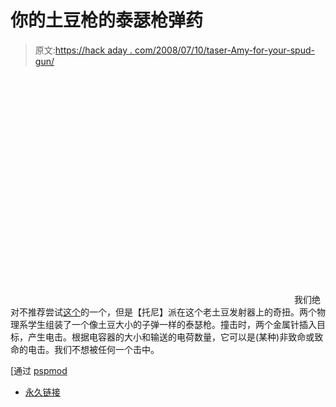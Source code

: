 # 你的土豆枪的泰瑟枪弹药

> 原文:[https://hack aday . com/2008/07/10/taser-Amy-for-your-spud-gun/](https://hackaday.com/2008/07/10/taser-ammo-for-your-spud-gun/)

<object width="450" height="364"><param name="movie" value="http://www.youtube.com/v/Y2jVI3z3Uac&amp;hl=en&amp;fs=1"> <param name="allowFullScreen" value="true"></object> 
我们绝对不推荐尝试[这个](http://www.pspmod.com/forums/pvps-archives/35118-physics-project-electric-projectile-prototype.html)的一个，但是【托尼】派在这个老土豆发射器上的奇扭。两个物理系学生组装了一个像土豆大小的子弹一样的泰瑟枪。撞击时，两个金属针插入目标，产生电击。根据电容器的大小和输送的电荷数量，它可以是(某种)非致命或致命的电击。我们不想被任何一个击中。

[通过 [pspmod](http://www.pspmod.com/forums/pvps-archives/35118-physics-project-electric-projectile-prototype.html)

*   [永久链接](http://www.youtube.com/watch?v=Y2jVI3z3Uac)